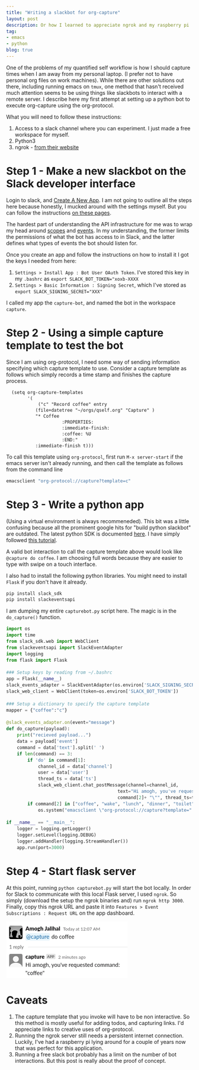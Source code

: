 ```yaml
---
title: "Writing a slackbot for org-capture"
layout: post
description: Or how I learned to appreciate ngrok and my raspberry pi
tag:
- emacs
- python
blog: true
---
```

One of the problems of my quantified self workflow is how I should capture times when I am away from my personal laptop. (I prefer not to have personal org files on work machines). While there are other solutions out there, including running emacs on `tmux`, one method that hasn't received much attention seems to be using things like slackbots to interact with a remote server. I describe here my first attempt at setting up a python bot to execute org-capture using the org-protocol.

What you will need to follow these instructions:
1. Access to a slack channel where you can experiment. I just made a free workspace for myself.
2. Python3
3. ngrok - [from their website](https://ngrok.com/)

# Step 1 - Make a new slackbot on the Slack developer interface
Login to slack, and [Create A New App](https://api.slack.com/apps). I am not going to outline all the steps here because honestly, I mucked around with the settings myself. But you can follow the instructions [on these pages](https://api.slack.com/start/overview).

The hardest part of understanding the API infrastructure for me was to wrap my head around [scopes](https://api.slack.com/tutorials/understanding-oauth-scopes-bot) and [events](https://api.slack.com/apis/connections/events-api). In my understanding, the former limits the permissions of what the bot has access to in Slack, and the latter defines what types of events the bot should listen for.

Once you create an app and follow the instructions on how to install it I got the keys I needed from here:
1. `Settings > Install App : Bot User OAuth Token`. 
   I've stored this key in my `.bashrc` as `export SLACK_BOT_TOKEN="xoxb-XXXX`
2. `Settings > Basic Information : Signing Secret`, 
   which I've stored as `export SLACK_SIGNING_SECRET="XXX"`


I called my app the `capture-bot`, and named the bot in the workspace `capture`.

# Step 2 - Using a simple capture template to test the bot
Since I am using org-protocol, I need some way of sending information specifying which capture template to use. Consider a capture template as follows which simply records a time stamp and finishes the capture process.

```emacs-lisp
  (setq org-capture-templates
        '(
            ("c" "Record coffee" entry
           (file+datetree "~/orgs/qself.org" "Capture" )
           "* Coffee
                     :PROPERTIES:
                     :immediate-finish:
                     :coffee: %U
                     :END:"
           :immediate-finish t)))
```

To call this template using `org-protocol`, first run `M-x server-start` if the emacs server isn't already running, and then call the template as follows from the command line

```bash
emacsclient "org-protocol://capture?template=c"
```

# Step 3 - Write a python app 
(Using a virtual environment is always recommeneded).
This bit was a little confusing because all the prominent google hits for "build python slackbot" are outdated. The latest python SDK is documented [here](https://github.com/slackapi/python-slack-sdk). I have simply followed [this tutorial](https://github.com/slackapi/python-slack-sdk/tree/main/tutorial).

A valid bot interaction to call the capture template above would look like `@capture do coffee`. 
I am choosing full words because they are easier to type with swipe on a touch interface.

I also had to install the following python libraries. You might need to install `Flask` if you don't have it already.
```bash
pip install slack_sdk
pip install slackeventsapi
```

I am dumping my entire `capturebot.py` script here. The magic is in the `do_capture()` function.

```python
import os
import time
from slack_sdk.web import WebClient
from slackeventsapi import SlackEventAdapter
import logging
from flask import Flask

### Setup keys by reading from ~/.bashrc
app = Flask(__name__)
slack_events_adapter = SlackEventAdapter(os.environ['SLACK_SIGNING_SECRET'], "/slack/events", app)
slack_web_client = WebClient(token=os.environ['SLACK_BOT_TOKEN'])

### Setup a dictionary to specify the capture template
mapper = {"coffee":"c"}

@slack_events_adapter.on(event="message")
def do_capture(payload):
    print("recieved payload...")
    data = payload['event']
    command = data['text'].split(' ')
    if len(command) == 3:
        if 'do' in command[1]:
            channel_id = data['channel']
            user = data['user']
            thread_ts = data['ts']
            slack_web_client.chat_postMessage(channel=channel_id,
                                          text="Hi amogh, you've requested command: \"" +\
                                          command[2]+ "\"", thread_ts=thread_ts)
        if command[2] in ["coffee", "wake", "lunch", "dinner", "toilet", "sleep"]:
            os.system("emacsclient \"org-protocol://capture?template=" + mapper[command[2]] + "\"")

if __name__ == "__main__":
    logger = logging.getLogger()
    logger.setLevel(logging.DEBUG)
    logger.addHandler(logging.StreamHandler())
    app.run(port=3000)
```
# Step 4 - Start flask server 
At this point, running `python capturebot.py` will start the bot locally. In order for Slack to communicate with this local Flask server, I used `ngrok`. So simply (download the setup the ngrok binaries and) run `ngrok http 3000`. Finally, copy this ngrok URL and paste it into `Features > Event Subscriptions : Request URL` on the app dashboard.

![](./assets/images/screenshot_20210510_001010.png)

# Caveats 
1. The capture template that you invoke will have to be non interactive. So this method is mostly useful for adding todos, and capturing links. I'd appreciate links to creative uses of org-protocol.
2. Running the ngrok server still needs a persistent internet connection. Luckily, I've had a raspberry pi lying around for a couple of years now that was perfect for this application.
3. Running a free slack bot probably has a limit on the number of bot interactions. But this post is really about the proof of concept.
